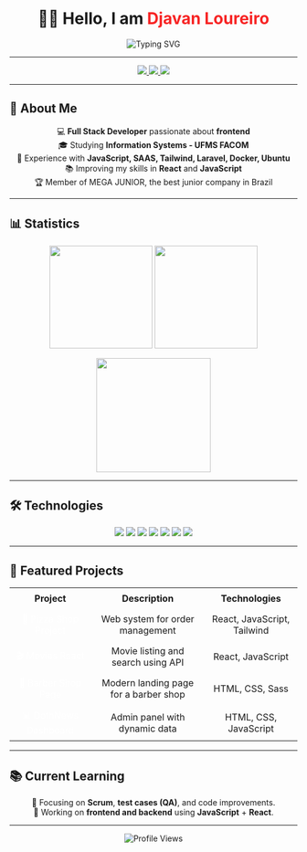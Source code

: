 <h1 align="center">
  👋🏾 Hello, I am <span style="color:#F72424;">Djavan Loureiro</span>  
</h1>

<p align="center">
  <img src="https://readme-typing-svg.herokuapp.com?font=Fira+Code&size=22&pause=1000&color=F72424&width=500&center=true&lines=Full+Stack+Developer;React+%26+JavaScript+Enthusiast;Always+learning+new+technologies" alt="Typing SVG" />
</p>

---

<p align="center">
  <a href="https://linkedin.com/in/seu-perfil">
    <img src="https://img.shields.io/badge/-LinkedIn-%230077B5?style=for-the-badge&logo=linkedin&logoColor=white">
  </a>
  <a href="djavangml@gmail.com">
    <img src="https://img.shields.io/badge/-Email-%23EA4335?style=for-the-badge&logo=gmail&logoColor=white">
  </a>
  <a href="https://github.com/DjavanGabriel123">
    <img src="https://img.shields.io/badge/-GitHub-%2312100E?style=for-the-badge&logo=github&logoColor=white">
  </a>
</p>

---

## 📌 About Me
<p align="center">
💻 <strong>Full Stack Developer</strong> passionate about <strong>frontend</strong><br>
🎓 Studying <strong>Information Systems - UFMS FACOM</strong><br>
🚀 Experience with <strong>JavaScript, SAAS, Tailwind, Laravel, Docker, Ubuntu</strong><br>
📚 Improving my skills in <strong>React</strong> and <strong>JavaScript</strong><br>
🏆 Member of MEGA JUNIOR, the best junior company in Brazil
</p>

---

## 📊 Statistics
<p align="center">
  <img height="180em" src="https://github-readme-stats.vercel.app/api?username=DjavanGabriel123&show_icons=true&theme=tokyonight&count_private=true" />
  <img height="180em" src="https://github-readme-streak-stats.herokuapp.com/?user=DjavanGabriel123&theme=tokyonight" />
</p>

<p align="center">
  <img height="200" src="https://github-readme-stats.vercel.app/api/top-langs/?username=DjavanGabriel123&langs_count=8&theme=tokyonight&layout=compact&hide=html,blade,scss" />
</p>

---

## 🛠️ Technologies
<p align="center">
  <img src="https://img.shields.io/badge/-JavaScript-F7DF1E?style=for-the-badge&logo=javascript&logoColor=000">
  <img src="https://img.shields.io/badge/-React-61DAFB?style=for-the-badge&logo=react&logoColor=000">
  <img src="https://img.shields.io/badge/-Sass-CC6699?style=for-the-badge&logo=sass&logoColor=fff">
  <img src="https://img.shields.io/badge/-TailwindCSS-38B2AC?style=for-the-badge&logo=tailwind-css&logoColor=fff">
  <img src="https://img.shields.io/badge/-Laravel-FF2D20?style=for-the-badge&logo=laravel&logoColor=fff">
  <img src="https://img.shields.io/badge/-Docker-2496ED?style=for-the-badge&logo=docker&logoColor=fff">
  <img src="https://img.shields.io/badge/-Ubuntu-E95420?style=for-the-badge&logo=ubuntu&logoColor=fff">
</p>

---

## 🚀 Featured Projects
<div align="center">
  <table style="border-collapse: collapse; border: none; text-align: center;">
    <tr>
      <th style="border: none; padding: 8px;">Project</th>
      <th style="border: none; padding: 8px;">Description</th>
      <th style="border: none; padding: 8px;">Technologies</th>
    </tr>
    <tr>
      <td style="border: none; padding: 8px;">
        <a href="https://github.com/DjavanGabriel123/projeto-pizzaria" style="text-decoration: none; color: white;">🍕 Pizza Shop Project</a>
      </td>
      <td style="border: none; padding: 8px;">Web system for order management</td>
      <td style="border: none; padding: 8px;">React, JavaScript, Tailwind</td>
    </tr>
    <tr>
      <td style="border: none; padding: 8px;">
        <a href="https://github.com/DjavanGabriel123/filmes-react" style="text-decoration: none; color: white;">🎬 Movies React</a>
      </td>
      <td style="border: none; padding: 8px;">Movie listing and search using API</td>
      <td style="border: none; padding: 8px;">React, JavaScript</td>
    </tr>
    <tr>
      <td style="border: none; padding: 8px;">
        <a href="https://github.com/DjavanGabriel123/Barbearia-Page" style="text-decoration: none; color: white;">💈 Barber Shop Page</a>
      </td>
      <td style="border: none; padding: 8px;">Modern landing page for a barber shop</td>
      <td style="border: none; padding: 8px;">HTML, CSS, Sass</td>
    </tr>
    <tr>
      <td style="border: none; padding: 8px;">
        <a href="https://github.com/DjavanGabriel123/DothNews-Dashboard" style="text-decoration: none; color: white;">📊 DothNews Dashboard</a>
      </td>
      <td style="border: none; padding: 8px;">Admin panel with dynamic data</td>
      <td style="border: none; padding: 8px;">HTML, CSS, JavaScript</td>
    </tr>
  </table>
</div>

---

## 📚 Current Learning
<p align="center">
📍 Focusing on <strong>Scrum</strong>, <strong>test cases (QA)</strong>, and code improvements.<br>
📍 Working on <strong>frontend and backend</strong> using <strong>JavaScript</strong> + <strong>React</strong>.
</p>

---

<p align="center">
  <img src="https://komarev.com/ghpvc/?username=DjavanGabriel123&label=Profile+Views&color=blueviolet&style=flat" alt="Profile Views" />
</p>
